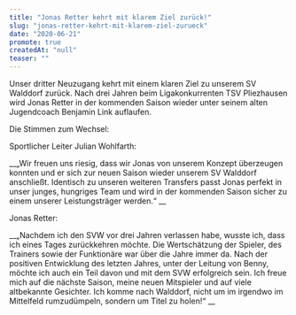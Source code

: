 ```yaml
---
title: "Jonas Retter kehrt mit klarem Ziel zurück!"
slug: "jonas-retter-kehrt-mit-klarem-ziel-zurueck"
date: "2020-06-21"
promote: true
createdAt: "null"
teaser: ""
---
```

<p class="MsoNoSpacing">Unser dritter Neuzugang kehrt mit einem klaren Ziel zu unserem SV Walddorf zurück. Nach drei Jahren beim Ligakonkurrenten TSV Pliezhausen wird Jonas Retter in der kommenden Saison wieder unter seinem alten Jugendcoach Benjamin Link auflaufen.


<p class="MsoNoSpacing">Die Stimmen zum Wechsel:


<p class="MsoNoSpacing">Sportlicher Leiter Julian Wohlfarth:


<p class="MsoNoSpacing"> __„Wir freuen uns riesig, dass wir Jonas von unserem Konzept überzeugen konnten und er sich zur neuen Saison wieder unserem SV Walddorf anschließt. Identisch zu unseren weiteren Transfers passt Jonas perfekt in unser junges, hungriges Team und wird in der kommenden Saison sicher zu einem unserer Leistungsträger werden.“ __


<p class="MsoNoSpacing">Jonas Retter:


<p class="MsoNoSpacing"> __„Nachdem ich den SVW vor drei Jahren verlassen habe, wusste ich, dass ich eines Tages zurückkehren möchte. Die Wertschätzung der Spieler, des Trainers sowie der Funktionäre war über die Jahre immer da. Nach der positiven Entwicklung des letzten Jahres, unter der Leitung von Benny, möchte ich auch ein Teil davon und mit dem SVW erfolgreich sein. Ich freue mich auf die nächste Saison, meine neuen Mitspieler und auf viele altbekannte Gesichter. Ich komme nach Walddorf, nicht um im irgendwo im Mittelfeld rumzudümpeln, sondern um Titel zu holen!“ __


<p class="MsoNoSpacing"> 
